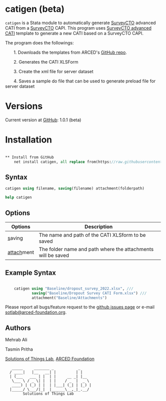 # catigen (beta) 

``catigen`` is a Stata module to automatically generate <a href="https://www.surveycto.com" target="_blank">SurveyCTO</a> advanced CATI from a <a href="https://www.surveycto.com" target="_blank">SurveyCTO</a> CAPI. This program uses <a href="https://support.surveycto.com/hc/en-us/articles/360046370714-Advanced-CATI-sample-workflow" target="_blank">SurveyCTO advanced CATI</a> template to generate a new CATI based on a SurveyCTO CAPI.

The program does the followings:

&nbsp;&nbsp;&nbsp;&nbsp;&nbsp;&nbsp; 1. Downloads the templates from ARCED's <a href="https://github.com/ARCED-Foundation/catigen/tree/master/templates" target="_blank">GitHub repo</a>.

&nbsp;&nbsp;&nbsp;&nbsp;&nbsp;&nbsp; 2. Generates the CATI XLSForm

&nbsp;&nbsp;&nbsp;&nbsp;&nbsp;&nbsp; 3. Create the xml file for server dataset

&nbsp;&nbsp;&nbsp;&nbsp;&nbsp;&nbsp; 4. Saves a sample do file that can be used to generate preload file for server dataset




# Versions
Current version at <a href="https://github.com/ARCED-Foundation/catigen#installation" target="_blank">GitHub</a>: 1.0.1 (beta) <br>



# Installation

```Stata

** Install from GitHub
    net install catigen, all replace from(https://raw.githubusercontent.com/ARCED-Foundation/catigen/master)

```

## Syntax
```stata
catigen using filename, saving(filename) attachment(folderpath) 

help catigen
```

## Options
| Options      | Description |
| ---        |    ----   |
| <u>s</u>aving |  The name and path of the CATI XLSform to be saved | 
| <u>attach</u>ment   | The folder name and path where the attachments will be saved |


## Example Syntax
```Stata

    catigen using "Baseline/dropout_survey_2022.xlsx", ///
			saving("Baseline/Dropout Survey CATI Form.xlsx") ///
			attachment("Baseline/Attachments")

```

Please report all bugs/feature request to the <a href="https://github.com/ARCED-Foundation/catigen/issues" target="_blank"> github issues page</a> or e-mail sotlab@arced-foundation.org.


## Authors
Mehrab Ali

Tasmin Pritha

<a href="https://sotlab.arced.foundation" target="_blank">Solutions of Things Lab</a>, <a href="https://arced.foundation" target="_blank">ARCED Foundation</a>
```
   _____     _______ _           _     
  / ____|   |__   __| |         | |  
  | (___   ___ | |  | |     __ _| |__  
   \___ \ / _ \| |  | |    / _  |  _ \ 
   ____) | (_) | |  | |___| (_| | |_) | 
  |_____/ \___/|_|  |______\__,_|_.__/ 
        Solutions of Things Lab 
```
